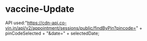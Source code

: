 # vaccine-Update

API used:"https://cdn-api.co-vin.in/api/v2/appointment/sessions/public/findByPin?pincode=" + pinCodeSelected + "&date=" + selectedDate;
